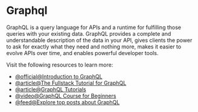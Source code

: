 # Graphql

GraphQL is a query language for APIs and a runtime for fulfilling those queries with your existing data. GraphQL provides a complete and understandable description of the data in your API, gives clients the power to ask for exactly what they need and nothing more, makes it easier to evolve APIs over time, and enables powerful developer tools.

Visit the following resources to learn more:

- [@official@Introduction to GraphQL](https://graphql.org/learn/)
- [@article@The Fullstack Tutorial for GraphQL](https://www.howtographql.com/)
- [@article@GraphQL Tutorials](https://odyssey.apollographql.com/)
- [@video@GraphQL Course for Beginners](https://www.youtube.com/watch?v=ed8SzALpx1Q)
- [@feed@Explore top posts about GraphQL](https://app.daily.dev/tags/graphql?ref=roadmapsh)
